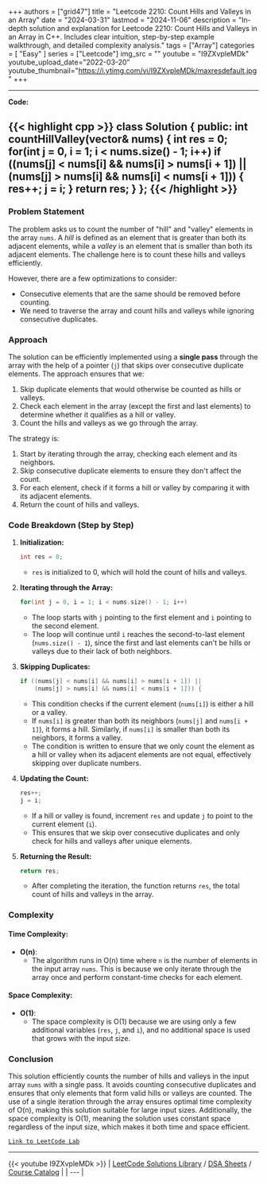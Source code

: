 
+++
authors = ["grid47"]
title = "Leetcode 2210: Count Hills and Valleys in an Array"
date = "2024-03-31"
lastmod = "2024-11-06"
description = "In-depth solution and explanation for Leetcode 2210: Count Hills and Valleys in an Array in C++. Includes clear intuition, step-by-step example walkthrough, and detailed complexity analysis."
tags = ["Array"]
categories = [
    "Easy"
]
series = ["Leetcode"]
img_src = ""
youtube = "I9ZXvpleMDk"
youtube_upload_date="2022-03-20"
youtube_thumbnail="https://i.ytimg.com/vi/I9ZXvpleMDk/maxresdefault.jpg"
+++



---
**Code:**

{{< highlight cpp >}}
class Solution {
public:
    int countHillValley(vector<int>& nums) {
      int res = 0;
        for(int j = 0, i = 1; i < nums.size() - 1; i++)
          if ((nums[j] < nums[i] && nums[i] > nums[i + 1]) ||
              (nums[j] > nums[i] && nums[i] < nums[i + 1])) {
                res++;
                j = i;
              }
        return res;
    }
};
{{< /highlight >}}
---

### Problem Statement
The problem asks us to count the number of "hill" and "valley" elements in the array `nums`. A *hill* is defined as an element that is greater than both its adjacent elements, while a *valley* is an element that is smaller than both its adjacent elements. The challenge here is to count these hills and valleys efficiently.

However, there are a few optimizations to consider:
- Consecutive elements that are the same should be removed before counting.
- We need to traverse the array and count hills and valleys while ignoring consecutive duplicates.

### Approach
The solution can be efficiently implemented using a **single pass** through the array with the help of a pointer (`j`) that skips over consecutive duplicate elements. The approach ensures that we:
1. Skip duplicate elements that would otherwise be counted as hills or valleys.
2. Check each element in the array (except the first and last elements) to determine whether it qualifies as a hill or valley.
3. Count the hills and valleys as we go through the array.

The strategy is:
1. Start by iterating through the array, checking each element and its neighbors.
2. Skip consecutive duplicate elements to ensure they don't affect the count.
3. For each element, check if it forms a hill or valley by comparing it with its adjacent elements.
4. Return the count of hills and valleys.

### Code Breakdown (Step by Step)

1. **Initialization:**
   ```cpp
   int res = 0;
   ```
   - `res` is initialized to 0, which will hold the count of hills and valleys.

2. **Iterating through the Array:**
   ```cpp
   for(int j = 0, i = 1; i < nums.size() - 1; i++)
   ```
   - The loop starts with `j` pointing to the first element and `i` pointing to the second element.
   - The loop will continue until `i` reaches the second-to-last element (`nums.size() - 1`), since the first and last elements can't be hills or valleys due to their lack of both neighbors.

3. **Skipping Duplicates:**
   ```cpp
   if ((nums[j] < nums[i] && nums[i] > nums[i + 1]) ||
       (nums[j] > nums[i] && nums[i] < nums[i + 1])) {
   ```
   - This condition checks if the current element (`nums[i]`) is either a hill or a valley.
   - If `nums[i]` is greater than both its neighbors (`nums[j]` and `nums[i + 1]`), it forms a hill. Similarly, if `nums[i]` is smaller than both its neighbors, it forms a valley.
   - The condition is written to ensure that we only count the element as a hill or valley when its adjacent elements are not equal, effectively skipping over duplicate numbers.

4. **Updating the Count:**
   ```cpp
   res++;
   j = i;
   ```
   - If a hill or valley is found, increment `res` and update `j` to point to the current element (`i`).
   - This ensures that we skip over consecutive duplicates and only check for hills and valleys after unique elements.

5. **Returning the Result:**
   ```cpp
   return res;
   ```
   - After completing the iteration, the function returns `res`, the total count of hills and valleys in the array.

### Complexity

#### Time Complexity:
- **O(n)**: 
  - The algorithm runs in O(n) time where `n` is the number of elements in the input array `nums`. This is because we only iterate through the array once and perform constant-time checks for each element.

#### Space Complexity:
- **O(1)**: 
  - The space complexity is O(1) because we are using only a few additional variables (`res`, `j`, and `i`), and no additional space is used that grows with the input size.

### Conclusion
This solution efficiently counts the number of hills and valleys in the input array `nums` with a single pass. It avoids counting consecutive duplicates and ensures that only elements that form valid hills or valleys are counted. The use of a single iteration through the array ensures optimal time complexity of O(n), making this solution suitable for large input sizes. Additionally, the space complexity is O(1), meaning the solution uses constant space regardless of the input size, which makes it both time and space efficient.

[`Link to LeetCode Lab`](https://leetcode.com/problems/count-hills-and-valleys-in-an-array/description/)

---
{{< youtube I9ZXvpleMDk >}}
| [LeetCode Solutions Library](https://grid47.xyz/leetcode/) / [DSA Sheets](https://grid47.xyz/sheets/) / [Course Catalog](https://grid47.xyz/courses/) |
| --- |
